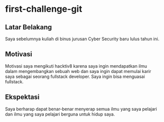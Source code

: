 # first-challenge-git
## Latar Belakang

Saya sebelumnya kuliah di binus jurusan Cyber Security baru lulus tahun ini.

## Motivasi

Motivasi saya mengikuti hacktiv8 karena saya ingin mendapatkan ilmu dalam mengembangkan sebuah web dan saya ingin dapat memulai karir saya sebagai seorang fullstack developer. Saya ingin bisa menguasai fullstack.

## Ekspektasi

Saya berharap dapat benar-benar menyerap semua ilmu yang saya pelajari dan ilmu yang saya pelajari berguna untuk hidup saya.

